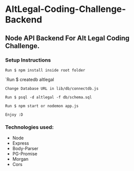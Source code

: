# AltLegal-Coding-Challenge-Backend

Node API Backend For Alt Legal Coding Challenge.
------------
### Setup Instructions
`Run $ npm install inside root folder`

`Run $ createdb altlegal

`Change Database URL in lib/db/connectdb.js`

`Run $ psql -d altlegal -f db/schema.sql`

`Run $ npm start or nodemon app.js`

`Enjoy :D`

### Technologies used:
- Node
- Express
- Body-Parser
- PG-Promise
- Morgan
- Cors

